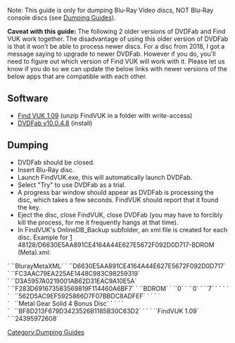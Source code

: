 Note: This guide is only for dumping Blu-Ray Video discs, NOT Blu-Ray
console discs (see [Dumping Guides](Dumping_Guides "wikilink")).

**Caveat with this guide:** The following 2 older versions of DVDFab and
Find VUK work together. The disadvantage of using this older version of
DVDFab is that it won't be able to process newer discs. For a disc from
2018, I got a message saying to upgrade to newer DVDFab. However if you
do, you'll need to figure out which version of Find VUK will work with
it. Please let us know if you do so we can update the below links with
newer versions of the below apps that are compatible with each other.

## Software

  - [Find
    VUK 1.09](https://archive.org/download/findvuk1.09/FindVUK_1.09.zip)
    (unzip FindVUK in a folder with write-access)
  - [DVDFab
    v10.0.4.8](https://archive.org/download/dvdfabv10.0.4.8/DVDFab_v10.0.4.8.exe)
    (install)

## Dumping

  - DVDFab should be closed.
  - Insert Blu-Ray disc.
  - Launch FindVUK.exe, this will automatically launch DVDFab.
  - Select "Try" to use DVDFab as a trial.
  - A progress bar window should appear as DVDFab is processing the
    disc, which takes a few seconds. FindVUK should report that it found
    the key.
  - Eject the disc, close FindVUK, close DVDFab (you may have to
    forcibly kill the process, for me it frequently hangs at that time).
  - In FindVUK's OnlineDB_Backup subfolder, an xml file is created for
    each disc. Example for [1](http://redump.org/disc/)
    48128/D6630E5AA891CE4164A44E627E5672F092D0D717-BDROM (Meta).xml:

<?xml version="1.0" encoding="UTF-8"?>

<Bluray>
` `<FileType>`BlurayMetaXML`</FileType>
` `<DiscId Date="2008-04-30">`D6630E5AA891CE4164A44E627E5672F092D0D717`</DiscId>
` `<VolumeId>`FC3AAC79EA225AE1448C983C98259319`</VolumeId>
` `<MediaKey>`D3A5957A0219001AB62D31EAC9A10E5A`</MediaKey>
` `<VolumeUniqueKey>`F283D691673583569819F114460A6BF7`</VolumeUniqueKey>
` `<VolumeLabel>`BDROM`</VolumeLabel>
` `<BDplus>`0`</BDplus>
` `<BusEncryptionEnabled>`0`</BusEncryptionEnabled>
` `<MKBrev>`7`</MKBrev>
` `<MainPlaylist/>
` `<UnitKeys>
`   `<UnitKey Nr="1">`562D5AC9EF5925866D7F07BBDC8ADFEF`</UnitKey>
` `</UnitKeys>
` `<MetaTitles>
`   `<MetaTitle Language="" Manual="1">`Metal Gear Solid 4 Bonus Disc`</MetaTitle>
` `</MetaTitles>
` `<Hashes>
`   `<Hash Type="MD5" File="MKB_RO.inf" Size="1048576">`BF8D213F679D3423526B1185B30C63D2`</Hash>
` `</Hashes>
` `<Application>`FindVUK 1.09`</Application>
` `<VolumeSize>`24395972608`</VolumeSize>
</Bluray>

[Category:Dumping Guides](Category:Dumping_Guides "wikilink")